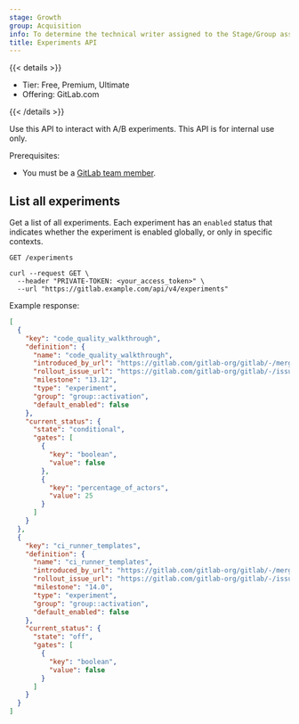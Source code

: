```yaml
---
stage: Growth
group: Acquisition
info: To determine the technical writer assigned to the Stage/Group associated with this page, see https://handbook.gitlab.com/handbook/product/ux/technical-writing/#assignments
title: Experiments API
---
```


{{< details >}}

- Tier: Free, Premium, Ultimate
- Offering: GitLab.com

{{< /details >}}

Use this API to interact with A/B experiments. This API is for internal use only.

Prerequisites:

- You must be a [GitLab team member](https://gitlab.com/groups/gitlab-com/-/group_members).

## List all experiments

Get a list of all experiments. Each experiment has an `enabled` status that indicates whether the experiment is enabled globally, or only in specific contexts.

```plaintext
GET /experiments
```

```shell
curl --request GET \
  --header "PRIVATE-TOKEN: <your_access_token>" \
  --url "https://gitlab.example.com/api/v4/experiments"
```

Example response:

```json
[
  {
    "key": "code_quality_walkthrough",
    "definition": {
      "name": "code_quality_walkthrough",
      "introduced_by_url": "https://gitlab.com/gitlab-org/gitlab/-/merge_requests/58900",
      "rollout_issue_url": "https://gitlab.com/gitlab-org/gitlab/-/issues/327229",
      "milestone": "13.12",
      "type": "experiment",
      "group": "group::activation",
      "default_enabled": false
    },
    "current_status": {
      "state": "conditional",
      "gates": [
        {
          "key": "boolean",
          "value": false
        },
        {
          "key": "percentage_of_actors",
          "value": 25
        }
      ]
    }
  },
  {
    "key": "ci_runner_templates",
    "definition": {
      "name": "ci_runner_templates",
      "introduced_by_url": "https://gitlab.com/gitlab-org/gitlab/-/merge_requests/58357",
      "rollout_issue_url": "https://gitlab.com/gitlab-org/gitlab/-/issues/326725",
      "milestone": "14.0",
      "type": "experiment",
      "group": "group::activation",
      "default_enabled": false
    },
    "current_status": {
      "state": "off",
      "gates": [
        {
          "key": "boolean",
          "value": false
        }
      ]
    }
  }
]
```
